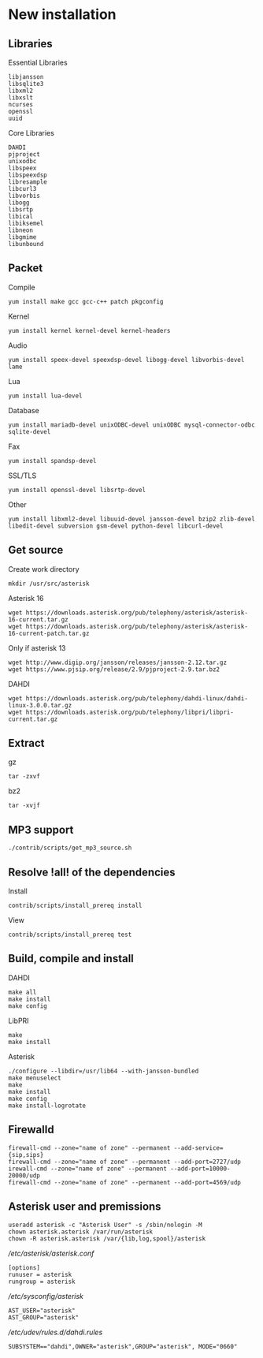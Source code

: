 # New installation
## Libraries
Essential Libraries
```
libjansson
libsqlite3
libxml2
libxslt
ncurses
openssl
uuid
```

Core Libraries
```
DAHDI
pjproject
unixodbc
libspeex
libspeexdsp
libresample
libcurl3
libvorbis
libogg
libsrtp
libical
libiksemel
libneon
libgmime
libunbound
```

## Packet

Compile
```
yum install make gcc gcc-c++ patch pkgconfig
```

Kernel
```
yum install kernel kernel-devel kernel-headers
```

Audio
```
yum install speex-devel speexdsp-devel libogg-devel libvorbis-devel lame
```

Lua
```
yum install lua-devel
```

Database
```
yum install mariadb-devel unixODBC-devel unixODBC mysql-connector-odbc sqlite-devel
```

Fax
```
yum install spandsp-devel
```

SSL/TLS
```
yum install openssl-devel libsrtp-devel
```

Other
```
yum install libxml2-devel libuuid-devel jansson-devel bzip2 zlib-devel libedit-devel subversion gsm-devel python-devel libcurl-devel
```

## Get source
Create work directory
```
mkdir /usr/src/asterisk
```

Asterisk 16
```
wget https://downloads.asterisk.org/pub/telephony/asterisk/asterisk-16-current.tar.gz
wget https://downloads.asterisk.org/pub/telephony/asterisk/asterisk-16-current-patch.tar.gz
```

Only if asterisk 13
```
wget http://www.digip.org/jansson/releases/jansson-2.12.tar.gz
wget https://www.pjsip.org/release/2.9/pjproject-2.9.tar.bz2
```

DAHDI
```
wget https://downloads.asterisk.org/pub/telephony/dahdi-linux/dahdi-linux-3.0.0.tar.gz
wget https://downloads.asterisk.org/pub/telephony/libpri/libpri-current.tar.gz
```

## Extract
gz
```
tar -zxvf
```

bz2
```
tar -xvjf
```

## MP3 support
```
./contrib/scripts/get_mp3_source.sh
```

## Resolve !all! of the dependencies
Install
```
contrib/scripts/install_prereq install
```

View
```
contrib/scripts/install_prereq test
```

## Build, compile and install
DAHDI
```
make all
make install
make config
```

LibPRI
```
make
make install
```

Asterisk
```
./configure --libdir=/usr/lib64 --with-jansson-bundled
make menuselect
make
make install
make config
make install-logrotate
```

## Firewalld
```
firewall-cmd --zone="name of zone" --permanent --add-service={sip,sips}
firewall-cmd --zone="name of zone" --permanent --add-port=2727/udp
irewall-cmd --zone="name of zone" --permanent --add-port=10000-20000/udp
firewall-cmd --zone="name of zone" --permanent --add-port=4569/udp
```

## Asterisk user and premissions
```
useradd asterisk -c "Asterisk User" -s /sbin/nologin -M
chown asterisk.asterisk /var/run/asterisk
chown -R asterisk.asterisk /var/{lib,log,spool}/asterisk
```

_/etc/asterisk/asterisk.conf_
```
[options]
runuser = asterisk
rungroup = asterisk
```

_/etc/sysconfig/asterisk_
```
AST_USER="asterisk"
AST_GROUP="asterisk"
```

_/etc/udev/rules.d/dahdi.rules_
```
SUBSYSTEM=="dahdi",OWNER="asterisk",GROUP="asterisk", MODE="0660"
```
